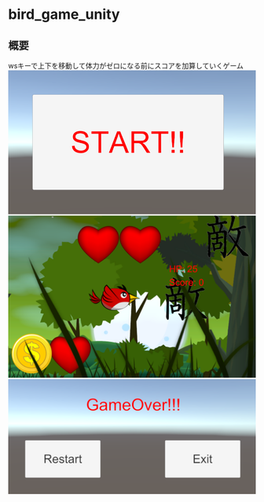 # bird_game_unity
## 概要
wsキーで上下を移動して体力がゼロになる前にスコアを加算していくゲーム
![alt text](image-1.png)
![alt text](image-2.png)
![alt text](image.png)